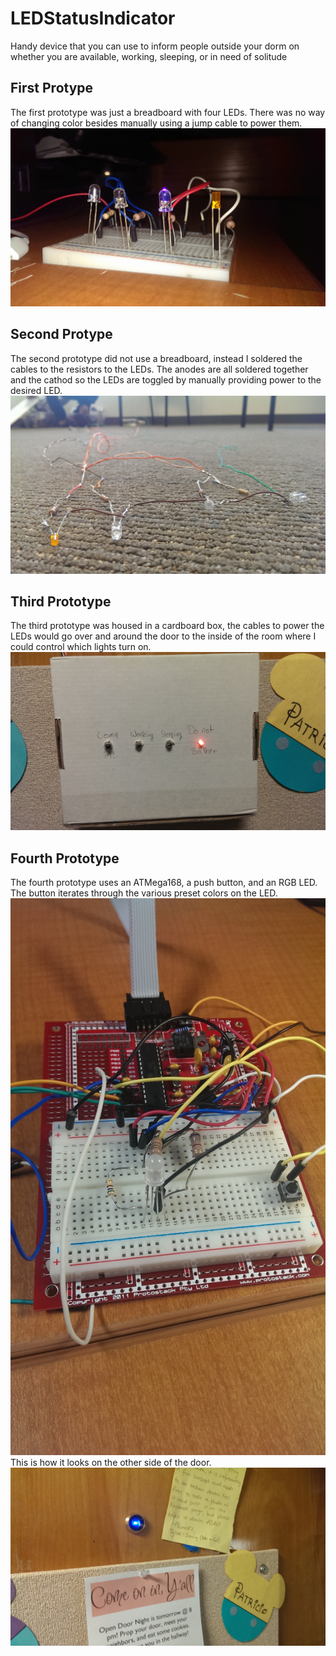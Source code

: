 LEDStatusIndicator
==================

Handy device that you can use to inform people outside your dorm on whether you are available, working, sleeping, or in need of solitude

First Protype
-------------
The first prototype was just a breadboard with four LEDs. There was no way of changing color besides manually using a jump cable to power them.
![first prototype](/pictures/prototype1.jpg)

Second Protype
--------------
The second prototype did not use a breadboard, instead I soldered the cables to the resistors to the LEDs. The anodes are all soldered together and the cathod so the LEDs are toggled by manually providing power to the desired LED.
![second prototype](/pictures/prototype2.jpg)

Third Prototype
---------------
The third prototype was housed in a cardboard box, the cables to power the LEDs would go over and around the door to the inside of the room where I could control which lights turn on.
![third prototype](/pictures/prototype3.jpg)

Fourth Prototype
----------------
The fourth prototype uses an ATMega168, a push button, and an RGB LED. The button iterates through the various preset colors on the LED.
![fourth prototype](/pictures/prototype4.jpg)
This is how it looks on the other side of the door.
![fourth prototype](/pictures/prototype4b.jpg)